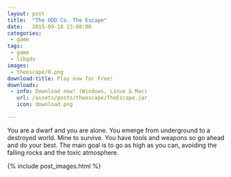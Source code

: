 ```yaml
---
layout: post
title:  "The ODD Co. The Escape"
date:   2015-09-18 13:00:00
categories:
 - game
tags:
 - game
 - libgdx
images:
 - theescape/0.png
download-title: Play now for Free!
downloads:
 - info: Download now! (Windows, Linux & Mac)
   url: /assets/posts/theescape/TheEscape.jar
   icon: download.png

---
```


You are a dwarf and you are alone. You emerge from underground to a destroyed world. Mine to survive. 
You have tools and weapons so go ahead and do your best. 
The main goal is to go as high as you can, avoiding the falling rocks and the toxic atmosphere.

<!--more-->

{% include post_images.html %}

[1GAM]:http://onegameamonth.com/
[LOVE2D]:https://love2d.org/